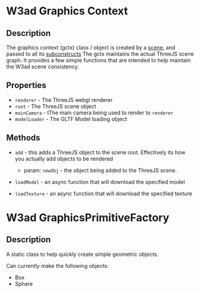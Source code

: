 # W3ad Graphics Context

## Description

The graphics context (gctx) class / object is created by a [scene](Scenes.md), 
and passed to all its [subconstructs](Constructs.md) The gctx maintains the 
actual ThreeJS scene graph. It provides a few simple functions that are intended
to help maintain the W3ad scene consistency.

## Properties

* `renderer` - The ThreeJS webgl renderer
* `root` - The ThreeJS scene object
* `mainCamera` - tThe main camera being used to render to `renderer`
* `modelLoader` - The GLTF Model loading object

## Methods

* `add` - this adds a ThreeJS object to the scene root. Effectively its how you
actually add objects to be rendered
    * param: `newObj` - the object being added to the ThreeJS scene.

* `loadModel` - an async function that will download the specified model
* `loadTexture` - an async function that will download the specified texture

# W3ad GraphicsPrimitiveFactory

## Description

A static class to help quickly create simple geometric objects.

Can currently make the following objects:

* Box
* Sphere
